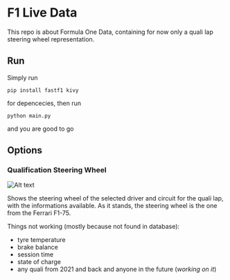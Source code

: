 # F1 Live Data

This repo is about Formula One Data, containing for now only a quali lap steering wheel representation.

## Run
Simply run 

`pip install fastf1 kivy`

for depencecies, then run

`python main.py`
 
and you are good to go

## Options

### Qualification Steering Wheel

![Alt text](preview/quali_steering_wheel_preview.gif?raw=true "Option preview")

Shows the steering wheel of the selected driver and circuit for the quali lap, with the informations available. 
As it stands, the steering wheel is the one from the Ferrari F1-75.

Things not working (mostly because not found in database):
- tyre temperature
- brake balance
- session time
- state of charge
- any quali from 2021 and back and anyone in the future (_working on it_)
